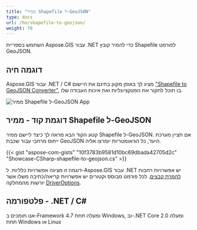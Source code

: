 ```yaml
---
title: "ממיר Shapefile ל-GeoJSON"
type: docs
url: /he/shapefile-to-geojson/
weight: 70
---
```


השתמש בספריית Aspose.GIS עבור .NET כדי להמיר קובץ Shapefile לפורמט GeoJSON.

## **דוגמה חיה**

Aspose.GIS עבור .NET / C# מציג לך באופן מקוון בחינם את היישום ["Shapefile to GeoJSON Converter"](https://products.aspose.app/gis/conversion/shapefile-to-geojson), בו תוכל לחקור את הפונקציונליות ואת איכות העבודה שלו.

![ממיר Shapefile ל-GeoJSON App](conversion.png)

## **דוגמת קוד - ממיר Shapefile ל-GeoJSON**

קטע הקוד הבא מראה לך כיצד ליישם ממיר Shapefile ל-GeoJSON. אם תציין מערכת ייחוס מרחבי עבור שכבת GeoJSON היעד, כל הגיאומטריות יומרצו אליה. 

{{< gist "aspose-com-gists" "10f3783b9581d10bc69dbada42705d2c" "Showcase-CSharp-shapefile-to-geojson.cs" >}}

דוגמה זו מציגה אפשרויות כלליות. ל-Aspose.GIS עבור .NET יש אפשרויות רחבות [להמרת קבצים](https://docs.aspose.com/gis/net/vector-layers/). לכל פורמט מבוסס וקטורים יש אפשרויות קריאה/כתיבה משלו אשר יורשות מהמחלקה [DriverOptions](https://reference.aspose.com/gis/net/aspose.gis/driveroptions).

## **פלטפורמה - .NET / C#**

אנו תומכים ב-Framework 4.7 ומעלה תחת Windows, וב-.NET Core 2.0 ומעלה תחת Windows או Linux
